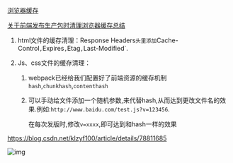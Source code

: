 [浏览器缓存](https://www.jianshu.com/p/54cc04190252)

[关于前端发布生产包时清理浏览器缓存总结](https://blog.csdn.net/qq_31061615/article/details/86505965)

1. html文件的缓存清理：Response Headers`头里添加`Cache-Control`,`Expires`,`Etag`,`Last-Modified`.

2. Js、css文件的缓存清理：

   1. webpack已经给我们配置好了前端资源的缓存机制`hash`,`chunkhash`,`contenthash`

   2. 可以手动给文件添加一个随机参数,来代替hash,从而达到更改文件名的效果.例如:`http://www.baidu.com/test.js?v=123456`.

      在每次发版时,修改`v=xxxx`,即可达到和hash一样的效果

https://blog.csdn.net/klzyf100/article/details/78811685

![img](https://img-blog.csdn.net/20130724204539609?watermark/2/text/aHR0cDovL2Jsb2cuY3Nkbi5uZXQvd2VudGluZ2hl/font/5a6L5L2T/fontsize/400/fill/I0JBQkFCMA==/dissolve/70/gravity/SouthEast)